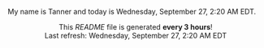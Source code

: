 My name is Tanner and today is Wednesday, September 27, 2:20 AM EDT.

<p align="center">This <i>README</i> file is generated <b>every 3 hours</b>!</br>Last refresh: Wednesday, September 27, 2:20 AM EDT<br /></p>
